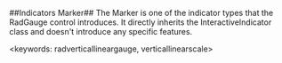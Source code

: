 ##Indicators Marker##
The Marker is one of the indicator types that the RadGauge control introduces. It directly inherits the InteractiveIndicator class and doesn't introduce any specific features.

<keywords: radverticallineargauge, verticallinearscale>